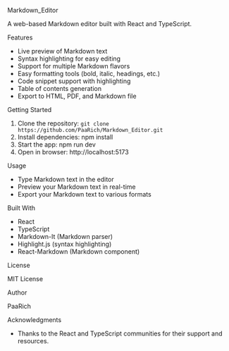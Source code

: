 Markdown_Editor

A web-based Markdown editor built with React and TypeScript.

Features

- Live preview of Markdown text
- Syntax highlighting for easy editing
- Support for multiple Markdown flavors
- Easy formatting tools (bold, italic, headings, etc.)
- Code snippet support with highlighting
- Table of contents generation
- Export to HTML, PDF, and Markdown file

Getting Started

1. Clone the repository: `git clone https://github.com/PaaRich/Markdown_Editor.git`
2. Install dependencies: npm install
3. Start the app: npm run dev
4. Open in browser: http://localhost:5173

Usage

- Type Markdown text in the editor
- Preview your Markdown text in real-time
- Export your Markdown text to various formats

Built With
- React
- TypeScript
- Markdown-It (Markdown parser)
- Highlight.js (syntax highlighting)
- React-Markdown (Markdown component)

License

MIT License

Author

PaaRich

Acknowledgments

- Thanks to the React and TypeScript communities for their support and resources.
